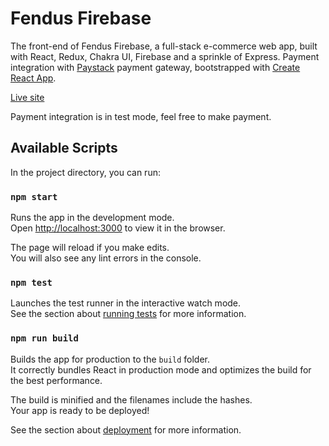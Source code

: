 # Fendus Firebase

The front-end of Fendus Firebase, a full-stack e-commerce web app, built with React, Redux, Chakra UI, Firebase and a sprinkle of Express. Payment integration with [Paystack](https://paystack.com/) payment gateway, bootstrapped with [Create React App](https://github.com/facebook/create-react-app).

[Live site](https://fendus.firebaseapp.com/)

Payment integration is in test mode, feel free to make payment.

## Available Scripts

In the project directory, you can run:

### `npm start`

Runs the app in the development mode.\
Open [http://localhost:3000](http://localhost:3000) to view it in the browser.

The page will reload if you make edits.\
You will also see any lint errors in the console.

### `npm test`

Launches the test runner in the interactive watch mode.\
See the section about [running tests](https://facebook.github.io/create-react-app/docs/running-tests) for more information.

### `npm run build`

Builds the app for production to the `build` folder.\
It correctly bundles React in production mode and optimizes the build for the best performance.

The build is minified and the filenames include the hashes.\
Your app is ready to be deployed!

See the section about [deployment](https://facebook.github.io/create-react-app/docs/deployment) for more information.


